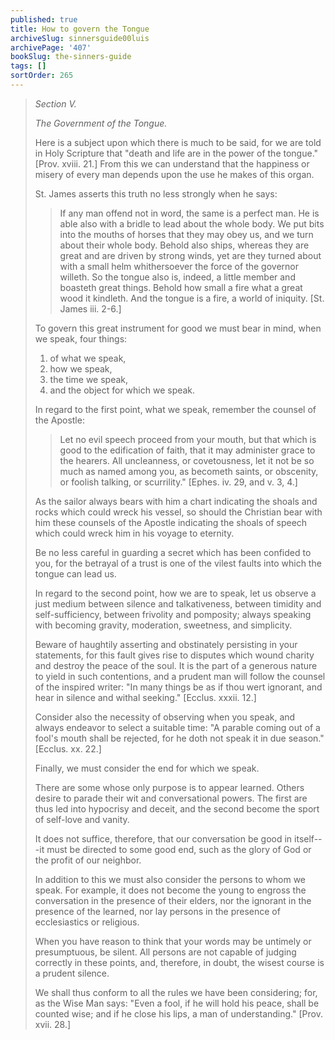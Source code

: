 ```yaml
---
published: true
title: How to govern the Tongue
archiveSlug: sinnersguide00luis
archivePage: '407'
bookSlug: the-sinners-guide
tags: []
sortOrder: 265
---
```


> *Section V.*
>
> *The Government of the Tongue.*
>
> Here is a subject upon which there is much to be said, for we are told in Holy Scripture that "death and life are in the power of the tongue." [Prov. xviii. 21.] From this we can understand that the happiness or misery of every man depends upon the use he makes of this organ.
> 
> St. James asserts this truth no less strongly when he says:
> 
>> If any man offend not in word, the same is a perfect man. He is able also with a bridle to lead about the whole body. We put bits into the mouths of horses that they may obey us, and we turn about their whole body. Behold also ships, whereas they are great and are driven by strong winds, yet are they turned about with a small helm whithersoever the force of the governor willeth. So the tongue also is, indeed, a little member and boasteth great things. Behold how small a fire what a great wood it kindleth. And the tongue is a fire, a world of iniquity. [St. James iii. 2-6.]
>
> To govern this great instrument for good we must bear in mind, when we speak, four things:
> 
> 1. of what we speak,
> 2. how we speak,
> 3. the time we speak,
> 4. and the object for which we speak.
>
> In regard to the first point, what we speak, remember the counsel of the Apostle:
> 
>> Let no evil speech proceed from your mouth, but that which is good to the edification of faith, that it may administer grace to the hearers. All uncleanness, or covetousness, let it not be so much as named among you, as becometh saints, or obscenity, or foolish talking, or scurrility." [Ephes. iv. 29, and v. 3, 4.]
>
> As the sailor always bears with him a chart indicating the shoals and rocks which could wreck his vessel, so should the Christian bear with him these counsels of the Apostle indicating the shoals of speech which could wreck him in his voyage to eternity.
> 
> Be no less careful in guarding a secret which has been confided to you, for the betrayal of a trust is one of the vilest faults into which the tongue can lead us.
>
> In regard to the second point, how we are to speak, let us observe a just medium between silence and talkativeness, between timidity and self-sufficiency, between frivolity and pomposity; always speaking with becoming gravity, moderation, sweetness, and simplicity.
> 
> Beware of haughtily asserting and obstinately persisting in your statements, for this fault gives rise to disputes which wound charity and destroy the peace of the soul. It is the part of a generous nature to yield in such contentions, and a prudent man will follow the counsel of the inspired writer: "In many things be as if thou wert ignorant, and hear in silence and withal seeking." [Ecclus. xxxii. 12.]
>
> Consider also the necessity of observing when you speak, and always endeavor to select a suitable time: "A parable coming out of a fool's mouth shall be rejected, for he doth not speak it in due season." [Ecclus. xx. 22.]
>
> Finally, we must consider the end for which we speak.
> 
> There are some whose only purpose is to appear learned. Others desire to parade their wit and conversational powers. The first are thus led into hypocrisy and deceit, and the second become the sport of self-love and vanity.
> 
> It does not suffice, therefore, that our conversation be good in itself---it must be directed to some good end, such as the glory of God or the profit of our neighbor.
> 
> In addition to this we must also consider the persons to whom we speak. For example, it does not become the young to engross the conversation in the presence of their elders, nor the ignorant in the presence of the learned, nor lay persons in the presence of ecclesiastics or religious.
> 
> When you have reason to think that your words may be untimely or presumptuous, be silent. All persons are not capable of judging correctly in these points, and, therefore, in doubt, the wisest course is a prudent silence.
> 
> We shall thus conform to all the rules we have been considering; for, as the Wise Man says: "Even a fool, if he will hold his peace, shall be counted wise; and if he close his lips, a man of understanding." [Prov. xvii. 28.]
